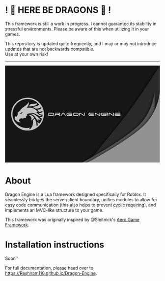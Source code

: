 # ! :dragon: HERE BE DRAGONS :dragon: !
This framework is still a work in progress. I cannot guarantee its stability in stressful environments. Please be aware of this when utilizing it in your games.

This repository is updated quite frequently, and I may or may not introduce updates that are not backwards compatible.<br/>
Use at your own risk!

<hr></hr>

![](./Docs/Img/DragonEngine_Wallpaper.png)

# About
Dragon Engine is a Lua framework designed specifically for Roblox. It seamlessly bridges the server/client boundary, unifies modules to allow for easy code communication (this also helps to prevent [cyclic requiring](https://en.wikipedia.org/wiki/Circular_dependency)), and implements an MVC-like structure to your game.

This framework was originally inspired by @Sleitnick's [Aero Game Framework](https://github.com/Sleitnick/AeroGameFramework).

# Installation instructions

Soon™

For full documentation, please head over to https://Reshiram110.github.io/Dragon-Engine.
